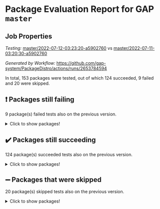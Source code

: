 # Package Evaluation Report for GAP `master`

## Job Properties

*Testing:* [master/2022-07-12-03:23:20-a5902760](https://github.com/gap-system/PackageDistro/blob/data/reports/master/2022-07-12-03:23:20-a5902760) vs [master/2022-07-11-03:20:30-a5902760](https://github.com/gap-system/PackageDistro/blob/data/reports/master/2022-07-11-03:20:30-a5902760)

*Generated by Workflow:* https://github.com/gap-system/PackageDistro/actions/runs/2653784594

In total, 153 packages were tested, out of which 124 succeeded, 9 failed and 20 were skipped.

## :exclamation: Packages still failing

9 package(s) failed tests also on the previous version.
<details><summary>Click to show packages!</summary>

- francy 1.2.4 [(failure)](https://github.com/gap-system/PackageDistro/runs/7294397284?check_suite_focus=true)
- hap 1.44 [(failure)](https://github.com/gap-system/PackageDistro/runs/7294397749?check_suite_focus=true)
- packagemanager 1.2 [(failure)](https://github.com/gap-system/PackageDistro/runs/7294399724?check_suite_focus=true)
- qpa 1.33 [(failure)](https://github.com/gap-system/PackageDistro/runs/7294400173?check_suite_focus=true)
- rcwa 4.6.4 [(failure)](https://github.com/gap-system/PackageDistro/runs/7294400319?check_suite_focus=true)
- recog 1.3.2 [(failure)](https://github.com/gap-system/PackageDistro/runs/7294400413?check_suite_focus=true)
- semigroups 4.0.0 [(failure)](https://github.com/gap-system/PackageDistro/runs/7294400638?check_suite_focus=true)
- ugaly 4.0.2 [(failure)](https://github.com/gap-system/PackageDistro/runs/7294401305?check_suite_focus=true)
- yangbaxter 0.10.0 [(failure)](https://github.com/gap-system/PackageDistro/runs/7294401706?check_suite_focus=true)
</details>

## :heavy_check_mark: Packages still succeeding

124 package(s) succeeded tests also on the previous version.
<details><summary>Click to show packages!</summary>

- ace 5.4 [(success)](https://github.com/gap-system/PackageDistro/runs/7294395177?check_suite_focus=true)
- aclib 1.3.2 [(success)](https://github.com/gap-system/PackageDistro/runs/7294395235?check_suite_focus=true)
- agt 0.2 [(success)](https://github.com/gap-system/PackageDistro/runs/7294395285?check_suite_focus=true)
- alnuth 3.2.1 [(success)](https://github.com/gap-system/PackageDistro/runs/7294395334?check_suite_focus=true)
- anupq 3.2.6 [(success)](https://github.com/gap-system/PackageDistro/runs/7294395395?check_suite_focus=true)
- atlasrep 2.1.2 [(success)](https://github.com/gap-system/PackageDistro/runs/7294395462?check_suite_focus=true)
- autodoc 2022.07.10 [(success)](https://github.com/gap-system/PackageDistro/runs/7294395494?check_suite_focus=true)
- automata 1.15 [(success)](https://github.com/gap-system/PackageDistro/runs/7294395533?check_suite_focus=true)
- automgrp 1.3.2 [(success)](https://github.com/gap-system/PackageDistro/runs/7294395585?check_suite_focus=true)
- autpgrp 1.10.2 [(success)](https://github.com/gap-system/PackageDistro/runs/7294395632?check_suite_focus=true)
- cap 2022.06-05 [(success)](https://github.com/gap-system/PackageDistro/runs/7294395683?check_suite_focus=true)
- caratinterface 2.3.3 [(success)](https://github.com/gap-system/PackageDistro/runs/7294395737?check_suite_focus=true)
- cddinterface 2020.06.24 [(success)](https://github.com/gap-system/PackageDistro/runs/7294395803?check_suite_focus=true)
- circle 1.6.5 [(success)](https://github.com/gap-system/PackageDistro/runs/7294395852?check_suite_focus=true)
- classicpres 1.22 [(success)](https://github.com/gap-system/PackageDistro/runs/7294395903?check_suite_focus=true)
- cohomolo 1.6.10 [(success)](https://github.com/gap-system/PackageDistro/runs/7294395955?check_suite_focus=true)
- congruence 1.2.4 [(success)](https://github.com/gap-system/PackageDistro/runs/7294396001?check_suite_focus=true)
- corelg 1.56 [(success)](https://github.com/gap-system/PackageDistro/runs/7294396048?check_suite_focus=true)
- crime 1.6 [(success)](https://github.com/gap-system/PackageDistro/runs/7294396091?check_suite_focus=true)
- crisp 1.4.5 [(success)](https://github.com/gap-system/PackageDistro/runs/7294396135?check_suite_focus=true)
- crypting 0.10 [(success)](https://github.com/gap-system/PackageDistro/runs/7294396191?check_suite_focus=true)
- cryst 4.1.24 [(success)](https://github.com/gap-system/PackageDistro/runs/7294396236?check_suite_focus=true)
- crystcat 1.1.9 [(success)](https://github.com/gap-system/PackageDistro/runs/7294396277?check_suite_focus=true)
- ctbllib 1.3.4 [(success)](https://github.com/gap-system/PackageDistro/runs/7294396321?check_suite_focus=true)
- cubefree 1.19 [(success)](https://github.com/gap-system/PackageDistro/runs/7294396365?check_suite_focus=true)
- curlinterface 2.2.2 [(success)](https://github.com/gap-system/PackageDistro/runs/7294396406?check_suite_focus=true)
- cvec 2.7.5 [(success)](https://github.com/gap-system/PackageDistro/runs/7294396445?check_suite_focus=true)
- datastructures 0.2.7 [(success)](https://github.com/gap-system/PackageDistro/runs/7294396482?check_suite_focus=true)
- deepthought 1.0.5 [(success)](https://github.com/gap-system/PackageDistro/runs/7294396529?check_suite_focus=true)
- design 1.7 [(success)](https://github.com/gap-system/PackageDistro/runs/7294396575?check_suite_focus=true)
- difsets 2.3.1 [(success)](https://github.com/gap-system/PackageDistro/runs/7294396634?check_suite_focus=true)
- digraphs 1.5.3 [(success)](https://github.com/gap-system/PackageDistro/runs/7294396680?check_suite_focus=true)
- edim 1.3.5 [(success)](https://github.com/gap-system/PackageDistro/runs/7294396760?check_suite_focus=true)
- example 4.3.1 [(success)](https://github.com/gap-system/PackageDistro/runs/7294396829?check_suite_focus=true)
- factint 1.6.3 [(success)](https://github.com/gap-system/PackageDistro/runs/7294396894?check_suite_focus=true)
- ferret 1.0.8 [(success)](https://github.com/gap-system/PackageDistro/runs/7294396952?check_suite_focus=true)
- fga 1.4.0 [(success)](https://github.com/gap-system/PackageDistro/runs/7294396992?check_suite_focus=true)
- fining 1.5 [(success)](https://github.com/gap-system/PackageDistro/runs/7294397046?check_suite_focus=true)
- float 1.0.3 [(success)](https://github.com/gap-system/PackageDistro/runs/7294397090?check_suite_focus=true)
- format 1.4.3 [(success)](https://github.com/gap-system/PackageDistro/runs/7294397140?check_suite_focus=true)
- forms 1.2.8 [(success)](https://github.com/gap-system/PackageDistro/runs/7294397177?check_suite_focus=true)
- fplsa 1.2.5 [(success)](https://github.com/gap-system/PackageDistro/runs/7294397219?check_suite_focus=true)
- fr 2.4.8 [(success)](https://github.com/gap-system/PackageDistro/runs/7294397252?check_suite_focus=true)
- fwtree 1.3 [(success)](https://github.com/gap-system/PackageDistro/runs/7294397338?check_suite_focus=true)
- gbnp 1.0.5 [(success)](https://github.com/gap-system/PackageDistro/runs/7294397371?check_suite_focus=true)
- generalizedmorphismsforcap 2022.05-01 [(success)](https://github.com/gap-system/PackageDistro/runs/7294397427?check_suite_focus=true)
- genss 1.6.6 [(success)](https://github.com/gap-system/PackageDistro/runs/7294397473?check_suite_focus=true)
- gradedringforhomalg 2022.06-01 [(success)](https://github.com/gap-system/PackageDistro/runs/7294397537?check_suite_focus=true)
- grape 4.8.5 [(success)](https://github.com/gap-system/PackageDistro/runs/7294397574?check_suite_focus=true)
- groupoids 1.69 [(success)](https://github.com/gap-system/PackageDistro/runs/7294397608?check_suite_focus=true)
- grpconst 2.6.2 [(success)](https://github.com/gap-system/PackageDistro/runs/7294397635?check_suite_focus=true)
- guarana 0.96.3 [(success)](https://github.com/gap-system/PackageDistro/runs/7294397669?check_suite_focus=true)
- guava 3.16 [(success)](https://github.com/gap-system/PackageDistro/runs/7294397714?check_suite_focus=true)
- hapcryst 0.1.14 [(success)](https://github.com/gap-system/PackageDistro/runs/7294397784?check_suite_focus=true)
- hecke 1.5.3 [(success)](https://github.com/gap-system/PackageDistro/runs/7294397823?check_suite_focus=true)
- help 3.5 [(success)](https://github.com/gap-system/PackageDistro/runs/7294397850?check_suite_focus=true)
- idrel 2.44 [(success)](https://github.com/gap-system/PackageDistro/runs/7294397892?check_suite_focus=true)
- images 1.3.1 [(success)](https://github.com/gap-system/PackageDistro/runs/7294397938?check_suite_focus=true)
- intpic 0.3.0 [(success)](https://github.com/gap-system/PackageDistro/runs/7294397982?check_suite_focus=true)
- io 4.7.2 [(success)](https://github.com/gap-system/PackageDistro/runs/7294398033?check_suite_focus=true)
- irredsol 1.4.3 [(success)](https://github.com/gap-system/PackageDistro/runs/7294398066?check_suite_focus=true)
- json 2.1.0 [(success)](https://github.com/gap-system/PackageDistro/runs/7294398111?check_suite_focus=true)
- jupyterkernel 1.4.1 [(success)](https://github.com/gap-system/PackageDistro/runs/7294398144?check_suite_focus=true)
- jupyterviz 1.5.1 [(success)](https://github.com/gap-system/PackageDistro/runs/7294398186?check_suite_focus=true)
- kan 1.34 [(success)](https://github.com/gap-system/PackageDistro/runs/7294398236?check_suite_focus=true)
- kbmag 1.5.9 [(success)](https://github.com/gap-system/PackageDistro/runs/7294398282?check_suite_focus=true)
- laguna 3.9.5 [(success)](https://github.com/gap-system/PackageDistro/runs/7294398330?check_suite_focus=true)
- liealgdb 2.2.1 [(success)](https://github.com/gap-system/PackageDistro/runs/7294398376?check_suite_focus=true)
- liepring 2.6 [(success)](https://github.com/gap-system/PackageDistro/runs/7294398414?check_suite_focus=true)
- liering 2.4.2 [(success)](https://github.com/gap-system/PackageDistro/runs/7294398456?check_suite_focus=true)
- linearalgebraforcap 2022.06-03 [(success)](https://github.com/gap-system/PackageDistro/runs/7294398497?check_suite_focus=true)
- loops 3.4.1 [(success)](https://github.com/gap-system/PackageDistro/runs/7294398551?check_suite_focus=true)
- lpres 1.0.3 [(success)](https://github.com/gap-system/PackageDistro/runs/7294398606?check_suite_focus=true)
- majoranaalgebras 1.4 [(success)](https://github.com/gap-system/PackageDistro/runs/7294398713?check_suite_focus=true)
- mapclass 1.4.5 [(success)](https://github.com/gap-system/PackageDistro/runs/7294398793?check_suite_focus=true)
- matgrp 0.64 [(success)](https://github.com/gap-system/PackageDistro/runs/7294398941?check_suite_focus=true)
- modisom 2.5.2 [(success)](https://github.com/gap-system/PackageDistro/runs/7294399039?check_suite_focus=true)
- modulepresentationsforcap 2022.05-03 [(success)](https://github.com/gap-system/PackageDistro/runs/7294399144?check_suite_focus=true)
- monoidalcategories 2022.06-07 [(success)](https://github.com/gap-system/PackageDistro/runs/7294399190?check_suite_focus=true)
- nconvex 2020.11-04 [(success)](https://github.com/gap-system/PackageDistro/runs/7294399236?check_suite_focus=true)
- nilmat 1.4.1 [(success)](https://github.com/gap-system/PackageDistro/runs/7294399288?check_suite_focus=true)
- nock 1.5 [(success)](https://github.com/gap-system/PackageDistro/runs/7294399337?check_suite_focus=true)
- normalizinterface 1.3.3 [(success)](https://github.com/gap-system/PackageDistro/runs/7294399398?check_suite_focus=true)
- nq 2.5.8 [(success)](https://github.com/gap-system/PackageDistro/runs/7294399439?check_suite_focus=true)
- numericalsgps 1.3.0 [(success)](https://github.com/gap-system/PackageDistro/runs/7294399555?check_suite_focus=true)
- openmath 11.5.1 [(success)](https://github.com/gap-system/PackageDistro/runs/7294399609?check_suite_focus=true)
- orb 4.8.4 [(success)](https://github.com/gap-system/PackageDistro/runs/7294399659?check_suite_focus=true)
- patternclass 2.4.2 [(success)](https://github.com/gap-system/PackageDistro/runs/7294399797?check_suite_focus=true)
- permut 2.0.4 [(success)](https://github.com/gap-system/PackageDistro/runs/7294399857?check_suite_focus=true)
- polenta 1.3.10 [(success)](https://github.com/gap-system/PackageDistro/runs/7294399920?check_suite_focus=true)
- polymaking 0.8.6 [(success)](https://github.com/gap-system/PackageDistro/runs/7294399982?check_suite_focus=true)
- primgrp 3.4.2 [(success)](https://github.com/gap-system/PackageDistro/runs/7294400053?check_suite_focus=true)
- profiling 2.5.0 [(success)](https://github.com/gap-system/PackageDistro/runs/7294400117?check_suite_focus=true)
- quagroup 1.8.3 [(success)](https://github.com/gap-system/PackageDistro/runs/7294400222?check_suite_focus=true)
- radiroot 2.9 [(success)](https://github.com/gap-system/PackageDistro/runs/7294400273?check_suite_focus=true)
- rds 1.8 [(success)](https://github.com/gap-system/PackageDistro/runs/7294400360?check_suite_focus=true)
- repndecomp 1.2.1 [(success)](https://github.com/gap-system/PackageDistro/runs/7294400454?check_suite_focus=true)
- repsn 3.1.0 [(success)](https://github.com/gap-system/PackageDistro/runs/7294400500?check_suite_focus=true)
- resclasses 4.7.2 [(success)](https://github.com/gap-system/PackageDistro/runs/7294400538?check_suite_focus=true)
- scscp 2.3.1 [(success)](https://github.com/gap-system/PackageDistro/runs/7294400594?check_suite_focus=true)
- sglppow 2.2 [(success)](https://github.com/gap-system/PackageDistro/runs/7294400696?check_suite_focus=true)
- sgpviz 0.999.5 [(success)](https://github.com/gap-system/PackageDistro/runs/7294400755?check_suite_focus=true)
- simpcomp 2.1.14 [(success)](https://github.com/gap-system/PackageDistro/runs/7294400804?check_suite_focus=true)
- singular 2020.12.18 [(success)](https://github.com/gap-system/PackageDistro/runs/7294400862?check_suite_focus=true)
- sla 1.5.3 [(success)](https://github.com/gap-system/PackageDistro/runs/7294400902?check_suite_focus=true)
- smallgrp 1.5 [(success)](https://github.com/gap-system/PackageDistro/runs/7294400948?check_suite_focus=true)
- smallsemi 0.6.13 [(success)](https://github.com/gap-system/PackageDistro/runs/7294400991?check_suite_focus=true)
- sonata 2.9.4 [(success)](https://github.com/gap-system/PackageDistro/runs/7294401031?check_suite_focus=true)
- sophus 1.25 [(success)](https://github.com/gap-system/PackageDistro/runs/7294401069?check_suite_focus=true)
- spinsym 1.5.2 [(success)](https://github.com/gap-system/PackageDistro/runs/7294401101?check_suite_focus=true)
- symbcompcc 1.3.2 [(success)](https://github.com/gap-system/PackageDistro/runs/7294401126?check_suite_focus=true)
- thelma 1.3 [(success)](https://github.com/gap-system/PackageDistro/runs/7294401163?check_suite_focus=true)
- tomlib 1.2.9 [(success)](https://github.com/gap-system/PackageDistro/runs/7294401196?check_suite_focus=true)
- toric 1.9.5 [(success)](https://github.com/gap-system/PackageDistro/runs/7294401229?check_suite_focus=true)
- transgrp 3.6.2 [(success)](https://github.com/gap-system/PackageDistro/runs/7294401261?check_suite_focus=true)
- unipot 1.5 [(success)](https://github.com/gap-system/PackageDistro/runs/7294401339?check_suite_focus=true)
- unitlib 4.1.0 [(success)](https://github.com/gap-system/PackageDistro/runs/7294401377?check_suite_focus=true)
- utils 0.74 [(success)](https://github.com/gap-system/PackageDistro/runs/7294401426?check_suite_focus=true)
- uuid 0.7 [(success)](https://github.com/gap-system/PackageDistro/runs/7294401454?check_suite_focus=true)
- walrus 0.9991 [(success)](https://github.com/gap-system/PackageDistro/runs/7294401495?check_suite_focus=true)
- wedderga 4.10.2 [(success)](https://github.com/gap-system/PackageDistro/runs/7294401568?check_suite_focus=true)
- xmod 2.88 [(success)](https://github.com/gap-system/PackageDistro/runs/7294401618?check_suite_focus=true)
- xmodalg 1.22 [(success)](https://github.com/gap-system/PackageDistro/runs/7294401667?check_suite_focus=true)
- zeromqinterface 0.13 [(success)](https://github.com/gap-system/PackageDistro/runs/7294401749?check_suite_focus=true)
</details>

## :heavy_minus_sign: Packages that were skipped

20 package(s) skipped tests also on the previous version.
<details><summary>Click to show packages!</summary>

- 4ti2interface 2022.03-01 [(skipped)](https://github.com/gap-system/PackageDistro/runs/7294319130?check_suite_focus=true)
- browse 1.8.14 [(skipped)](https://github.com/gap-system/PackageDistro/runs/7294319130?check_suite_focus=true)
- examplesforhomalg 2022.03-01 [(skipped)](https://github.com/gap-system/PackageDistro/runs/7294319130?check_suite_focus=true)
- gapdoc 1.6.5 [(skipped)](https://github.com/gap-system/PackageDistro/runs/7294319130?check_suite_focus=true)
- gauss 2022.03-01 [(skipped)](https://github.com/gap-system/PackageDistro/runs/7294319130?check_suite_focus=true)
- gaussforhomalg 2022.03-01 [(skipped)](https://github.com/gap-system/PackageDistro/runs/7294319130?check_suite_focus=true)
- gradedmodules 2022.03-01 [(skipped)](https://github.com/gap-system/PackageDistro/runs/7294319130?check_suite_focus=true)
- homalg 2022.03-01 [(skipped)](https://github.com/gap-system/PackageDistro/runs/7294319130?check_suite_focus=true)
- homalgtocas 2022.03-01 [(skipped)](https://github.com/gap-system/PackageDistro/runs/7294319130?check_suite_focus=true)
- io_forhomalg 2022.03-01 [(skipped)](https://github.com/gap-system/PackageDistro/runs/7294319130?check_suite_focus=true)
- itc 1.5.1 [(skipped)](https://github.com/gap-system/PackageDistro/runs/7294319130?check_suite_focus=true)
- localizeringforhomalg 2022.03-01 [(skipped)](https://github.com/gap-system/PackageDistro/runs/7294319130?check_suite_focus=true)
- matricesforhomalg 2022.06-01 [(skipped)](https://github.com/gap-system/PackageDistro/runs/7294319130?check_suite_focus=true)
- modules 2022.03-01 [(skipped)](https://github.com/gap-system/PackageDistro/runs/7294319130?check_suite_focus=true)
- polycyclic 2.16 [(skipped)](https://github.com/gap-system/PackageDistro/runs/7294319130?check_suite_focus=true)
- ringsforhomalg 2022.04-01 [(skipped)](https://github.com/gap-system/PackageDistro/runs/7294319130?check_suite_focus=true)
- sco 2022.03-01 [(skipped)](https://github.com/gap-system/PackageDistro/runs/7294319130?check_suite_focus=true)
- toolsforhomalg 2022.05-01 [(skipped)](https://github.com/gap-system/PackageDistro/runs/7294319130?check_suite_focus=true)
- toricvarieties 2022.03.23 [(skipped)](https://github.com/gap-system/PackageDistro/runs/7294319130?check_suite_focus=true)
- xgap 4.31 [(skipped)](https://github.com/gap-system/PackageDistro/runs/7294319130?check_suite_focus=true)
</details>

